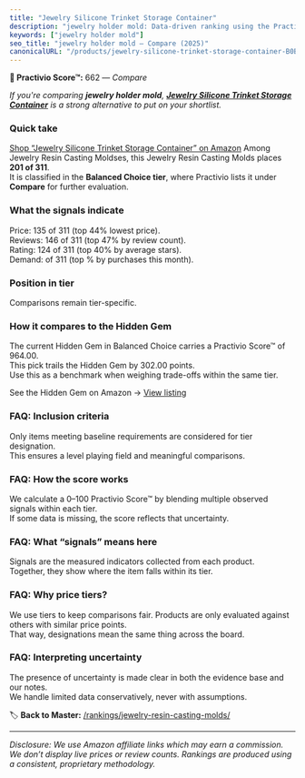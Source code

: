 ```yaml
---
title: "Jewelry Silicone Trinket Storage Container"
description: "jewelry holder mold: Data-driven ranking using the Practivio Score™. Positioned by quality, value, demand, findability, momentum."
keywords: ["jewelry holder mold"]
seo_title: "jewelry holder mold — Compare (2025)"
canonicalURL: "/products/jewelry-silicone-trinket-storage-container-B0BDD33RR2/"
---
```


**🛒 Practivio Score™:** 662 — _Compare_


*If you're comparing **jewelry holder mold**, **[Jewelry Silicone Trinket Storage Container](https://www.amazon.com/dp/B0BDD33RR2?tag=practivio-20)** is a strong alternative to put on your shortlist.*
### Quick take
[Shop “Jewelry Silicone Trinket Storage Container” on Amazon](https://www.amazon.com/dp/B0BDD33RR2?tag=practivio-20)
Among Jewelry Resin Casting Moldses, this Jewelry Resin Casting Molds places **201 of 311**.  
It is classified in the **Balanced Choice tier**, where Practivio lists it under **Compare** for further evaluation.

### What the signals indicate
Price: 135 of 311 (top 44% lowest price).  
Reviews: 146 of 311 (top 47% by review count).  
Rating: 124 of 311 (top 40% by average stars).  
Demand:  of 311 (top % by purchases this month).

### Position in tier
Comparisons remain tier-specific.

### How it compares to the Hidden Gem
The current Hidden Gem in Balanced Choice carries a Practivio Score™ of 964.00.  
This pick trails the Hidden Gem by 302.00 points.  
Use this as a benchmark when weighing trade-offs within the same tier.  

See the Hidden Gem on Amazon → [View listing](https://www.amazon.com/dp/B08L7PP8F9?tag=practivio-20)

### FAQ: Inclusion criteria
Only items meeting baseline requirements are considered for tier designation.  
This ensures a level playing field and meaningful comparisons.

### FAQ: How the score works
We calculate a 0–100 Practivio Score™ by blending multiple observed signals within each tier.  
If some data is missing, the score reflects that uncertainty.

### FAQ: What “signals” means here
Signals are the measured indicators collected from each product.  
Together, they show where the item falls within its tier.

### FAQ: Why price tiers?
We use tiers to keep comparisons fair. Products are only evaluated against others with similar price points.  
That way, designations mean the same thing across the board.

### FAQ: Interpreting uncertainty
The presence of uncertainty is made clear in both the evidence base and our notes.  
We handle limited data conservatively, never with assumptions.

<!-- Missing template for Compare/CompareWithinPriceClass -->


🏷️ **Back to Master:** [/rankings/jewelry-resin-casting-molds/](/rankings/jewelry-resin-casting-molds/)

---
_Disclosure: We use Amazon affiliate links which may earn a commission. We don’t display live prices or review counts. Rankings are produced using a consistent, proprietary methodology._

